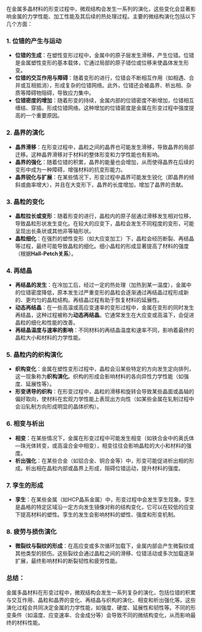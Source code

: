 在金属多晶材料的形变过程中，微观结构会发生一系列的演化，这些变化会显著影响金属的力学性能、加工性能及其后续的热处理过程。主要的微结构演化包括以下几个方面：

### 1. **位错的产生与运动**
   - **位错的生成**：在塑性变形过程中，金属中的原子层发生滑移，产生位错。位错是金属塑性变形的基本载体，它通过局部的原子错位或位移来使晶体发生形变。
   - **位错的交互作用与障碍**：随着变形的进行，位错会不断相互作用（如相遇、合并或互相抵消），形成复杂的位错网络。此外，位错还会被晶界、析出相、杂质等障碍物阻碍，导致应力集中。
   - **位错密度的增加**：随着形变的持续，金属内部的位错密度不断增加，位错相互缠结、穿插，形成位错网络。这种增加的位错密度是金属在形变过程中强度提高的一个重要原因。

### 2. **晶界的演化**
   - **晶界滑移**：在形变过程中，晶粒之间的晶界也可能发生滑移，导致晶界的局部迁移。这种晶界滑移对于材料的整体形变和力学性能也有影响。
   - **晶界的强化**：随着位错的积累，晶界的能量也会增加，从而使得晶界在后续的变形中成为一种障碍，增强材料的抗变形能力。
   - **晶界锐化与扩展**：在某些情况下，形变过程中晶界可能发生锐化（即晶界的倾斜或曲率增大），并且在大变形下，晶界的长度增加，增加了晶界的贡献。

### 3. **晶粒的变化**
   - **晶粒拉长或变形**：随着形变的进行，晶粒内的原子层通过滑移发生相对位移，导致晶粒形状发生变化。在较大的应变下，晶粒会发生不同程度的变形，可能呈现出长条状或其他非等轴形状。
   - **晶粒细化**：在强烈的塑性变形（如大应变加工）下，晶粒会经历断裂、再结晶等过程，最终可能导致晶粒的细化。细小晶粒的形成显著提高了材料的强度（根据**Hall-Petch关系**）。
   
### 4. **再结晶**
   - **再结晶的发生**：在冷加工后，经过一定的热处理（加热到某一温度），金属中的位错密度降低，原本发生过严重变形的晶粒会逐渐通过再结晶过程形成新的、更均匀的晶粒结构。再结晶过程有助于恢复材料的延展性。
   - **动态再结晶**：在一些高温或高应变速率的变形过程中，金属在变形的同时发生再结晶，这种过程被称为**动态再结晶**。它通常发生在大应变或高温下，会促进晶粒的细化和性能的改善。
   - **再结晶温度与速率的影响**：不同材料的再结晶温度和速率不同，影响着最终的晶粒大小和材料的力学性能。

### 5. **晶粒内的织构演化**
   - **织构变化**：金属在塑性变形过程中，晶粒会沿某些特定的方向发生定向排列，这一现象称为**织构演化**。织构的形成会影响材料的各向异性力学性能（如强度、延展性等）。
   - **形变诱导的织构**：在形变过程中，晶粒的滑移和旋转会导致某些晶面或晶轴的偏好取向，使材料在宏观力学性能上表现出方向性（如某些金属在轧制过程中会沿轧制方向形成明显的晶体织构）。

### 6. **相变与析出**
   - **相变**：在某些情况下，金属在形变过程中可能发生相变（如铁合金中的奥氏体—珠光体转变，或高温合金中相变），相变往往会影响晶粒的大小和材料的强度。
   - **析出强化**：在某些合金（如铝合金、铜合金等）中，形变可能促进析出相的形成。析出相在晶粒内部或晶界上形成，阻碍位错运动，提升材料的强度。

### 7. **孪生的形成**
   - **孪生**：在某些金属（如HCP晶系金属）中，形变过程中会发生孪生现象。孪生是晶格的特定区域沿一定方向发生镜像对称的结构变化，它可以在较低的应变下提高材料的塑性。孪生的发生会影响材料的塑性、强度和形变机制。

### 8. **疲劳与损伤演化**
   - **微裂纹与裂纹的形成**：在高应变或多次循环加载下，金属内部会产生微裂纹或其他类型的损伤。这些裂纹会通过晶粒之间的滑移、位错活动或多次加载逐渐扩展，最终影响材料的断裂韧性和疲劳性能。

### **总结**：
金属多晶材料在形变过程中，微观结构会发生一系列复杂的演化，包括位错的积累与交互作用、晶粒和晶界的变化、再结晶与织构的演化、相变和析出强化等。这些演化过程会共同决定金属的力学性能，如强度、硬度、延展性和韧性等。不同的形变条件（如温度、应变速率、合金成分等）会导致不同的微结构变化，从而影响最终的材料性能。